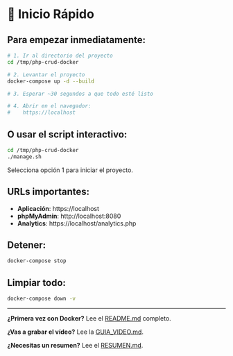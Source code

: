# 🚀 Inicio Rápido

## Para empezar inmediatamente:

```bash
# 1. Ir al directorio del proyecto
cd /tmp/php-crud-docker

# 2. Levantar el proyecto
docker-compose up -d --build

# 3. Esperar ~30 segundos a que todo esté listo

# 4. Abrir en el navegador:
#    https://localhost
```

## O usar el script interactivo:

```bash
cd /tmp/php-crud-docker
./manage.sh
```

Selecciona opción 1 para iniciar el proyecto.

## URLs importantes:

- **Aplicación**: https://localhost
- **phpMyAdmin**: http://localhost:8080
- **Analytics**: https://localhost/analytics.php

## Detener:

```bash
docker-compose stop
```

## Limpiar todo:

```bash
docker-compose down -v
```

---

**¿Primera vez con Docker?** Lee el [README.md](README.md) completo.

**¿Vas a grabar el vídeo?** Lee la [GUIA_VIDEO.md](GUIA_VIDEO.md).

**¿Necesitas un resumen?** Lee el [RESUMEN.md](RESUMEN.md).
